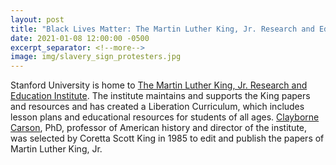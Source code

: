 ```yaml
---
layout: post
title: "Black Lives Matter: The Martin Luther King, Jr. Research and Education Institute"
date: 2021-01-08 12:00:00 -0500
excerpt_separator: <!--more-->
image: img/slavery_sign_protesters.jpg
---
```


Stanford University is home to [The Martin Luther King, Jr. Research and Education Institute][mlk-institute]. The institute maintains and supports the King papers and resources and has created a <!--more--> Liberation Curriculum, which includes lesson plans and educational resources for students of all ages. [Clayborne Carson][clayborne-carson], PhD, professor of American history and director of the institute, was selected by Coretta Scott King in 1985 to edit and publish the papers of Martin Luther King, Jr.

[mlk-institute]: http://r20.rs6.net/tn.jsp?f=0016qdU-YLcina1kSF7y0Xvu9QnTycICv59NGbHTBkZBtWtbb0AgpmtIhn_733qSHekCOGDUTq4HF0nDMvmJxzXcGmkkWGm03bXUNKFH9wLGNZ2hMDHmdEon56j6ip9kHsFOfku2WP0rjTgsgTWeToGQ8w9zOyLhuB9u7fc2L8wHxHWSgxFx3efhReO0mmNCtDJZ99QYf_LTFZUd6v1UOqdX_JGNx12WXemQu1QqllhXqxnI3i_k46k0vFlqQJXxZeMmymVJD5_fJrJFOv0cp6FZyxSaRKxrClGzh9JH9UbAAIa3GAJNxA73j0wY-YPYI5VMHep_qDFaGJdZiGvzHOlQxcmWiTO8MQgA1xUTKo828Q5EtUJlwoSHLM4ectHmZwfZsd5pn517S2W4oqOcmtjpNI23CsryzPLjlMkJdATY9CFrMNGDqON70dmiwHAU-NmZqHoeZfk9BFArDwrQtFL-bhWo2G8X5tgebqFKW7vWOPE33mc0hhbl_cVKd-Fhf1ykyyRWaDNu5A9aMFzmSZdBX_oAPaqFMJVAuKM4gDHrSk25UFyOXV8c4ZmTQOat-QtLzOcf9vJOHehEZWXq0gEXU_X3BTLbsY3gImIcrH5_wk6irJafL80UOhy1XwY--oHhUixqugIqYwcZ6g22nYUGu031nebN9BiiU8zgx6LGh1yY7yMKPjfw0OLgUTOgVu-JEetWl4kkMrLVnAcsCVYaA==&c=TlwFvbh4aU1a-x9VrTTiHI6h2LbZsNNEi2yu1IIusbZHD5-DS2A7Ug==&ch=CywpJh9QeNhM5JOm7gmSTVaadIKxegMwrGabBKQkig72KfhgCcorUw==
[clayborne-carson]: http://r20.rs6.net/tn.jsp?f=0016qdU-YLcina1kSF7y0Xvu9QnTycICv59NGbHTBkZBtWtbb0AgpmtIhn_733qSHekTZ6o0z5mIFIfhJtBzOGQb_fgGnI___Y2pXmKaTd0geXZdOImWpJsZtH811DFa78vPBC2bXLpRFBVlav55MTIrQieG0fG9Ow7TDdlDZ6cTZm9A5mhWqbkHGz-4-9bTJpDtOBUCFGqmajbm1sBjmLDjUBnPdkEew9jjNrRe7d8c95AWINAIoAmCkySBrTAXrc-fa0OOI7IsZVROdTr60l8rg_ih_wkKWj24yFrmrDypGYUvUi7RoAFHoS7NWK6BcJpj0PBEuciJaZbbORqmDVyUqs8g5EJ0REtwu0LejLFiwbYG5TWYzqyP7E3B_EWTzkj_S1VNdkab9KZPsZDEBM5MjhEG38RfUO2J5wwinjqcMgdAe2_ewRlv4v_ehAE0oBMa0zQVWuosJTdrQNhfejLp8U5laNxR6k_bekz1heRMVg1xyYiwUD0L1ZeUhM4kfvi2zuFq6d4JxFJQVJ3IgMkIALmiTNGszB3HXJyAk4jJMxXZLnaNjw3zZKyxmwMKHy8cTlFg-3K-5nFdawZ7cFVnIGGgIHx9B_Q0_btFcUlk9Ae2NXP1g_NhiJ8BQqzyv-maabsoUHVddM6XpMnbEUnHG8NQJ4s0vY-Y1av98sPCNMSZuQQIpIi8o_7g7DeuKRl2-07U_UwT2AL71c6i2vw5iOEISQ-snXJLmHitBDI2lsIaLrDqeX518WSPr3VjtfLAi4W6_wdpBZyT-H17QGDBRYkBSJ1bgB2RwvkiaSYNLh-Ytes45rM2UUlZi7SVt9i009bcIHGeHqxCy8CzgI6ZGNh-7wPAg81x__RWDqKfdRDrnuYCF7W0vPV_SVWtMHQxyBrNaPuqkEhBg-dn6bcbJaslj0VcoJnOgg0R8_2FAzjfR0jS7uIg1gcijj0_aWVQOXV-pL_27x2G0sCasIEkccjzpQYzMHF&c=TlwFvbh4aU1a-x9VrTTiHI6h2LbZsNNEi2yu1IIusbZHD5-DS2A7Ug==&ch=CywpJh9QeNhM5JOm7gmSTVaadIKxegMwrGabBKQkig72KfhgCcorUw==
